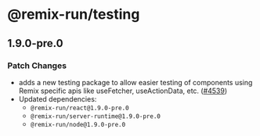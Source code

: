 # @remix-run/testing

## 1.9.0-pre.0

### Patch Changes

- adds a new testing package to allow easier testing of components using Remix specific apis like useFetcher, useActionData, etc. ([#4539](https://github.com/remix-run/remix/pull/4539))
- Updated dependencies:
  - `@remix-run/react@1.9.0-pre.0`
  - `@remix-run/server-runtime@1.9.0-pre.0`
  - `@remix-run/node@1.9.0-pre.0`
